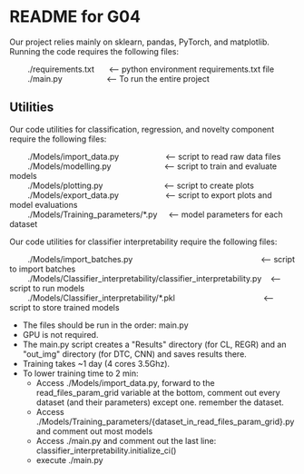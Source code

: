 # README for G04

Our project relies mainly on sklearn, pandas, PyTorch, and matplotlib.
Running the code requires the following files:

&emsp;&emsp; ./requirements.txt &emsp;&nbsp; <-- python environment requirements.txt file <br />
&emsp;&emsp; ./main.py &emsp;&emsp;&emsp;&emsp;&emsp; <-- To run the entire project 


  
## Utilities
Our code utilities for classification, regression, and novelty component require the following files:

&emsp;&emsp; ./Models/import_data.py &emsp;&emsp;&emsp;&emsp;&emsp;&nbsp; <-- script to read raw data files <br />
&emsp;&emsp; ./Models/modelling.py &emsp;&emsp;&emsp;&emsp;&emsp;&nbsp;&nbsp;&nbsp;&nbsp; <-- script to train and evaluate models <br />
&emsp;&emsp; ./Models/plotting.py &emsp;&emsp;&emsp;&emsp;&emsp;&emsp;&nbsp;&nbsp;&nbsp;&nbsp; <-- script to create plots <br />
&emsp;&emsp; ./Models/export_data.py &emsp;&emsp;&emsp;&emsp;&emsp;&nbsp; <-- script to export plots and model evaluations <br />
&emsp;&emsp; ./Models/Training_parameters/*.py &nbsp;&nbsp;&nbsp; <-- model parameters for each dataset <br />

Our code utilities for classifier interpretability require the following files:

&emsp;&emsp; ./Models/import_batches.py &emsp;&emsp;&emsp;&emsp;&emsp;&emsp;&emsp;&emsp;&emsp;&emsp;&emsp;&emsp;&emsp;&emsp;&emsp;&nbsp;&nbsp; <-- script to import batches <br />
&emsp;&emsp; ./Models/Classifier_interpretability/classifier_interpretability.py &nbsp;&nbsp; <-- script to run models <br />
&emsp;&emsp; ./Models/Classifier_interpretability/*.pkl &nbsp;&nbsp; &emsp;&emsp;&emsp;&emsp;&emsp;&emsp;&emsp;&emsp;&emsp;&emsp;<-- script to store trained models <br />
  
* The files should be run in the order:
   main.py
* GPU is not required.
* The main.py script creates a "Results" directory (for CL, REGR) and an "out_img" directory (for DTC, CNN) and saves results there.
* Training takes ~1 day (4 cores 3.5Ghz).
* To lower training time to 2 min:
  * Access ./Models/import_data.py, forward to the read_files_param_grid variable at the bottom, comment out every dataset (and their parameters) except one. remember the dataset.
  * Access ./Models/Training_parameters/{dataset_in_read_files_param_grid}.py and comment out most models
  * Access ./main.py and comment out the last line: classifier_interpretability.initialize_ci()
  * execute ./main.py